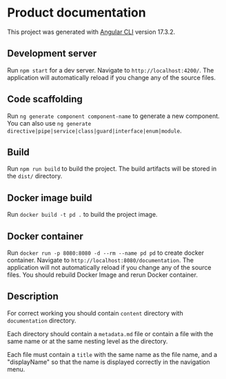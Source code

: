 # Product documentation

This project was generated with [Angular CLI](https://github.com/angular/angular-cli) version 17.3.2.

## Development server

Run `npm start` for a dev server. Navigate to `http://localhost:4200/`. The application will automatically reload if you change any of the source files.

## Code scaffolding

Run `ng generate component component-name` to generate a new component. You can also use `ng generate directive|pipe|service|class|guard|interface|enum|module`.

## Build

Run `npm run build` to build the project. The build artifacts will be stored in the `dist/` directory.

## Docker image build

Run `docker build -t pd .` to build the project image.

## Docker container

Run `docker run -p 8080:8080 -d --rm --name pd pd` to create docker container. Navigate to `http://localhost:8080/documentation`. The application will not automatically reload if you change any of the source files. You should rebuild Docker Image and rerun Docker container.

## Description

For correct working you should contain `content` directory with `documentation` directory.

Each directory should contain a `metadata.md` file or contain a file with the same name or at the same nesting level as the directory.

Each file must contain a `title` with the same name as the file name, and a "displayName" so that the name is displayed correctly in the navigation menu.
